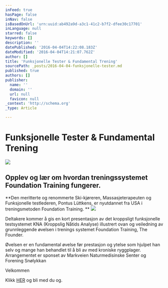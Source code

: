 ```yaml
---
inFeed: true
hasPage: false
inNav: false
isBasedOnUrl: 'urn:uuid:ab492a9d-a3c1-41c2-b7f2-dfee30c17701'
inLanguage: null
starred: false
keywords: []
description: ''
datePublished: '2016-04-04T14:22:08.183Z'
dateModified: '2016-04-04T14:21:07.762Z'
author: []
title: 'Funksjonelle Tester & Fundamental Trening'
sourcePath: _posts/2016-04-04-funksjonelle-tester.md
published: true
authors: []
publisher:
  name: ''
  domain: ''
  url: null
  favicon: null
_context: 'http://schema.org'
_type: Article

---
```

# Funksjonelle Tester & Fundamental Trening
![](https://the-grid-user-content.s3-us-west-2.amazonaws.com/17817800-c1e0-41f4-b52b-f2d06eee9df9.jpg)

## Opplev og lær om hvordan treningssystemet Foundation Training fungerer. 

**Den meritterte og renommerte Ski-kjøreren, Massasjeterapeuten og Funksjonelle testlederen, Pontus Lüttkens, er nyutdannet fra USA i treningsmetoden Foundation Training. **
![](https://the-grid-user-content.s3-us-west-2.amazonaws.com/008858fb-b5a7-4b9d-a488-5621351df3ef.png)

Deltakere kommer å gis en kort presentasjon av det kroppsligt funksjonelle testsystemet KNA (Kroppslig Nåtids Analyse) illustrert ovan og veiledning av grunnleggende øvelsen i trenings systemet Foundation Training, The Founder. 

Øvelsen er en fundamental øvelse før prestasjon og ytelse som hjulpet han selv og mange han behandlet til å bli av med kroniske ryggplager. Arrangementet er sponset av Markveien Naturmedisinske Senter og Forening Snølykkan

Velkommen

Klikk [HER][0] og bli med du og.

[0]: https://podio.com/webforms/15407725/1032986